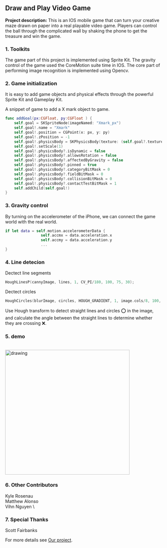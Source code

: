 ## Draw and Play Video Game

**Project description:** This is an IOS mobile game that can turn your creative maze drawn on paper into a real playable video game. Players can control the ball through the complicated wall by shaking the phone to get the treasure and win the game.

### 1. Toolkits

The game part of this project is implemented using Sprite Kit.
The gravity control of the game used the CoreMotion suite time in IOS.
The core part of performing image recognition is implemented using Opencv.


### 2. Game initialization
It is easy to add game objects and physical effects through the powerful Sprite Kit and Gameplay Kit.

A snippet of game to add a X mark object to game.
```swift
func addGoal(px:CGFloat, py:CGFloat ) {
    self.goal = SKSpriteNode(imageNamed: "Xmark_px")
    self.goal!.name = "Xmark"
    self.goal!.position = CGPoint(x: px, y: py)
    self.goal!.zPosition = -1
    self.goal!.physicsBody = SKPhysicsBody(texture: (self.goal?.texture)!, size:(self.goal?.texture)!.size())
    self.goal!.setScale(1)
    self.goal!.physicsBody?.isDynamic = false
    self.goal!.physicsBody?.allowsRotation = false
    self.goal!.physicsBody?.affectedByGravity = false
    self.goal!.physicsBody?.pinned = true
    self.goal!.physicsBody?.categoryBitMask = 0
    self.goal!.physicsBody?.fieldBitMask = 0
    self.goal!.physicsBody?.collisionBitMask = 0
    self.goal!.physicsBody?.contactTestBitMask = 1
    self.addChild(self.goal!)
}
```

### 3. Gravity control
By turning on the accelerometer of the iPhone, we can connect the game world with the real world.

```swift
if let data = self.motion.accelerometerData {
                self.accmx = data.acceleration.x
                self.accmy = data.acceleration.y
                ...
}
```

### 4. Line detecion

Dectect line segments
```cpp
HoughLinesP(cannyImage, lines, 1, CV_PI/180, 100, 75, 30);
```

Dectect circles
```cpp
HoughCircles(blurImage, circles, HOUGH_GRADIENT, 1, image.cols/8, 100, 100, 0, 0);
```
Use Hough transform to detect straight lines and circles ⭕️ in the image, and calculate the angle between the straight lines to determine whether they are crossing ❌.
### 5. demo
\
<img src="images/dap_demo.gif?raw=true" alt="drawing" width="400"/>

### 6. Other Contributors
Kyle Rosenau \
Matthew Alonso \
Vihn Nguyen \

### 7. Special Thanks
Scott Fairbanks

For more details see [Our project](https://github.com/sakurasoso/Draw-and-Play-Video-Game?organization=sakurasoso&organization=sakurasoso).
